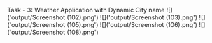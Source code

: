 Task - 3: Weather Application with Dynamic City name
![]('output/Screenshot (102).png')
![]('output/Screenshot (103).png')
![]('output/Screenshot (105).png')
![]('output/Screenshot (106).png')
![]('output/Screenshot (108).png')
